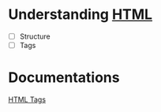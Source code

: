 # Understanding [HTML](https://www.w3schools.com/html/)
- [ ] Structure
- [ ] Tags

# Documentations
[HTML Tags](https://www.w3schools.com/tags/)